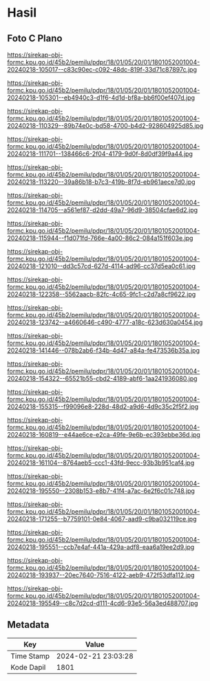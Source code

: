 # Hasil

## Foto C Plano

https://sirekap-obj-formc.kpu.go.id/45b2/pemilu/pdpr/18/01/05/20/01/1801052001004-20240218-105017--c83c90ec-c092-48dc-819f-33d71c87897c.jpg

https://sirekap-obj-formc.kpu.go.id/45b2/pemilu/pdpr/18/01/05/20/01/1801052001004-20240218-105301--eb4940c3-d1f6-4d1d-bf8a-bb6f00ef407d.jpg

https://sirekap-obj-formc.kpu.go.id/45b2/pemilu/pdpr/18/01/05/20/01/1801052001004-20240218-110329--89b74e0c-bd58-4700-b4d2-928604925d85.jpg

https://sirekap-obj-formc.kpu.go.id/45b2/pemilu/pdpr/18/01/05/20/01/1801052001004-20240218-111701--138466c6-2f04-4179-9d0f-8d0df39f9a44.jpg

https://sirekap-obj-formc.kpu.go.id/45b2/pemilu/pdpr/18/01/05/20/01/1801052001004-20240218-113220--39a86b18-b7c3-419b-8f7d-eb961aece7d0.jpg

https://sirekap-obj-formc.kpu.go.id/45b2/pemilu/pdpr/18/01/05/20/01/1801052001004-20240218-114705--a561ef87-d2dd-49a7-96d9-38504cfae6d2.jpg

https://sirekap-obj-formc.kpu.go.id/45b2/pemilu/pdpr/18/01/05/20/01/1801052001004-20240218-115944--f1d071fd-766e-4a00-86c2-084a151f603e.jpg

https://sirekap-obj-formc.kpu.go.id/45b2/pemilu/pdpr/18/01/05/20/01/1801052001004-20240218-121010--dd3c57cd-627d-4114-ad96-cc37d5ea0c61.jpg

https://sirekap-obj-formc.kpu.go.id/45b2/pemilu/pdpr/18/01/05/20/01/1801052001004-20240218-122358--5562aacb-82fc-4c65-9fc1-c2d7a8cf9622.jpg

https://sirekap-obj-formc.kpu.go.id/45b2/pemilu/pdpr/18/01/05/20/01/1801052001004-20240218-123742--a4660646-c490-4777-a18c-623d630a0454.jpg

https://sirekap-obj-formc.kpu.go.id/45b2/pemilu/pdpr/18/01/05/20/01/1801052001004-20240218-141446--078b2ab6-f34b-4d47-a84a-fe473536b35a.jpg

https://sirekap-obj-formc.kpu.go.id/45b2/pemilu/pdpr/18/01/05/20/01/1801052001004-20240218-154322--65521b55-cbd2-4189-abf6-1aa241936080.jpg

https://sirekap-obj-formc.kpu.go.id/45b2/pemilu/pdpr/18/01/05/20/01/1801052001004-20240218-155315--f99096e8-228d-48d2-a9d6-4d9c35c2f5f2.jpg

https://sirekap-obj-formc.kpu.go.id/45b2/pemilu/pdpr/18/01/05/20/01/1801052001004-20240218-160819--e44ae6ce-e2ca-49fe-9e6b-ec393ebbe36d.jpg

https://sirekap-obj-formc.kpu.go.id/45b2/pemilu/pdpr/18/01/05/20/01/1801052001004-20240218-161104--8764aeb5-ccc1-43fd-9ecc-93b3b951caf4.jpg

https://sirekap-obj-formc.kpu.go.id/45b2/pemilu/pdpr/18/01/05/20/01/1801052001004-20240218-195550--2308b153-e8b7-41f4-a7ac-6e2f6c01c748.jpg

https://sirekap-obj-formc.kpu.go.id/45b2/pemilu/pdpr/18/01/05/20/01/1801052001004-20240218-171255--b7759101-0e84-4067-aad9-c9ba032119ce.jpg

https://sirekap-obj-formc.kpu.go.id/45b2/pemilu/pdpr/18/01/05/20/01/1801052001004-20240218-195551--ccb7e4af-441a-429a-adf8-eaa6a19ee2d9.jpg

https://sirekap-obj-formc.kpu.go.id/45b2/pemilu/pdpr/18/01/05/20/01/1801052001004-20240218-193937--20ec7640-7516-4122-aeb9-472f53dfa112.jpg

https://sirekap-obj-formc.kpu.go.id/45b2/pemilu/pdpr/18/01/05/20/01/1801052001004-20240218-195549--c8c7d2cd-d111-4cd6-93e5-56a3ed488707.jpg


## Metadata

| Key        | Value               |
| ---------- | ------------------- |
| Time Stamp | 2024-02-21 23:03:28 |
| Kode Dapil | 1801                |



